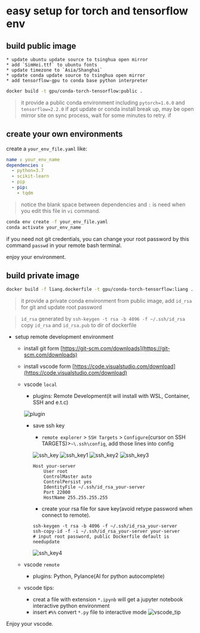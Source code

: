 # easy setup for torch and tensorflow env

## build public image
    * update ubuntu update source to tsinghua open mirror
    * add `SimHei.ttf` to ubuntu fonts
    * update timezone to `Asia/Shanghai`
    * update conda update source to tsinghua open mirror
    * add tensorflow-gpu to conda base python interpreter

```bash
docker build -t gpu/conda-torch-tensorflow:public .
```

> it provide a public conda environment including `pytorch=1.6.0` and `tensorflow=2.2.0`
> if apt update or conda install break up, may be open mirror site on sync process, wait for some minutes to retry.
> if 

## create your own environments
create a `your_env_file.yaml` like:
```yaml
name : your_env_name
dependencies :
  - python=3.7
  - scikit-learn
  - pip
  - pip:
    - tqdm
```

> notice the blank space between dependencies and `:` is need when you edit this file in `vi` command.

```bash
conda env create -f your_env_file.yaml
conda activate your_env_name
```
if you need not git credentials, you can change your root password by this command `passwd` in your remote bash terminal.

enjoy your environment.

## build private image

```bash
docker build -f liang.dockerfile -t gpu/conda-torch-tensorflow:liang .
```

> it provide a private conda environment from public image, add `id_rsa` for git and update root password
    
> `id_rsa` generated by `ssh-keygen -t rsa -b 4096 -f ~/.ssh/id_rsa` copy `id_rsa` and `id_rsa.pub` to dir of dockerfile

* setup remote development environment
    * install git form [https://git-scm.com/downloads](https://git-scm.com/downloads)
    * install vscode form [https://code.visualstudio.com/download](https://code.visualstudio.com/download)
    * vscode ``local`` 
        * plugins: Remote Development(it will install with WSL, Container, SSH and e.t.c)

        ![plugin](./pngs/plugins_.png)
        * save ssh key

            - `remote explorer` > `SSH Targets` > `Configure`(cursor on SSH TARGETS)>`~\.ssh\config`, add those lines into config
        
            ![ssh_key](./pngs/ssh_key_.png)
            ![ssh_key1](./pngs/ssh_key1_.png)
            ![ssh_key2](./pngs/ssh_key2_.png)
            ![ssh_key3](./pngs/ssh_key3_.png)
            ```config
            Host your-server
                User root
                ControlMaster auto
                ControlPersist yes
                IdentityFile ~/.ssh/id_rsa_your-server
                Port 22000
                HostName 255.255.255.255
            ```


            - create your rsa file for save key(avoid retype password when connect to remote).

            ```
            ssh-keygen -t rsa -b 4096 -f ~/.ssh/id_rsa_your-server
            ssh-copy-id -f -i ~/.ssh/id_rsa_your-server your-server
            # input root password, public Dockerfile default is needupdate
            
            ```

            ![ssh_key4](./pngs/ssh_key4_.png)


        



    * vscode ``remote`` 
        * plugins: Python, Pylance(AI for python autocomplete)
    
    * vscode tips:
        * creat a file with extension `*.ipynb` will get a jupyter notebook interactive python environment
        * insert `#%%` convert `*.py` file to interactive mode
        ![vscode_tip](./pngs/vscode_tip_.png)



Enjoy your vscode.

